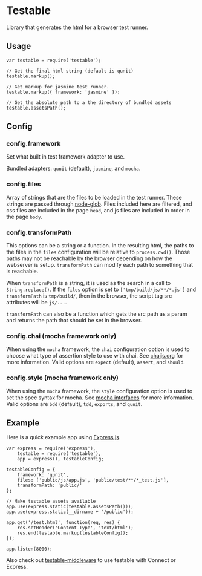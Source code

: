 # Testable

Library that generates the html for a browser test runner.

## Usage

	var testable = require('testable');
	
	// Get the final html string (default is qunit)
	testable.markup();
	
	// Get markup for jasmine test runner.
	testable.markup({ framework: 'jasmine' });
	
	// Get the absolute path to a the directory of bundled assets
	testable.assetsPath();
	
## Config

### config.framework

Set what built in test framework adapter to use.

Bundled adapters: `qunit` (default), `jasmine`, and `mocha`.

### config.files

Array of strings that are the files to be loaded in the test runner. These strings are passed through [node-glob](https://github.com/isaacs/node-glob). Files included here are filtered, and css files are included in the page `head`, and js files are included in order in the page `body`.

### config.transformPath

This options can be a string or a function. In the resulting html, the paths to the files in the `files` configuration will be relative to `process.cwd()`. Those paths may not be reachable by the browser depending on how the webserver is setup. `transformPath` can modify each path to something that is reachable.

When `transformPath` is a string, it is used as the search in a call to `String.replace()`. If the `files` option is set to `['tmp/build/js/**/*.js']` and `transformPath` is `tmp/build/`, then in the browser, the script tag src attributes will be `js/...`.

`transformPath` can also be a function which gets the src path as a param and returns the path that should be set in the browser.

### config.chai (mocha framework only)

When using the `mocha` framework, the `chai` configuration option is used to choose what type of assertion style to use with chai. See [chaijs.org](http://chaijs.com/) for more information. Valid options are `expect` (default), `assert`, and `should`.

### config.style (mocha framework only)

When using the `mocha` framework, the `style` configuration option is used to set the spec syntax for mocha. See [mocha interfaces](http://visionmedia.github.io/mocha/#interfaces) for more information. Valid options are `bdd` (default), `tdd`, `exports`, and `qunit`.

## Example

Here is a quick example app using [Express.js](http://expressjs.com/).

	var express = require('express'),
		testable = require('testable'),
		app = express(), testableConfig;
		
	testableConfig = {
		framework: 'qunit',
		files: ['public/js/app.js', 'public/test/**/*_test.js'],
		transformPath: 'public/'
	};
	
	// Make testable assets available
	app.use(express.static(testable.assetsPath()));
	app.use(express.static(__dirname + '/public'));
	
	app.get('/test.html', function(req, res) {
		res.setHeader('Content-Type', 'text/html');
		res.end(testable.markup(testableConfig));
	});
	
	app.listen(8000);
	
Also check out [testable-middleware](https://github.com/joeytrapp/node-testable-middleware) to use testable with Connect or Express.
